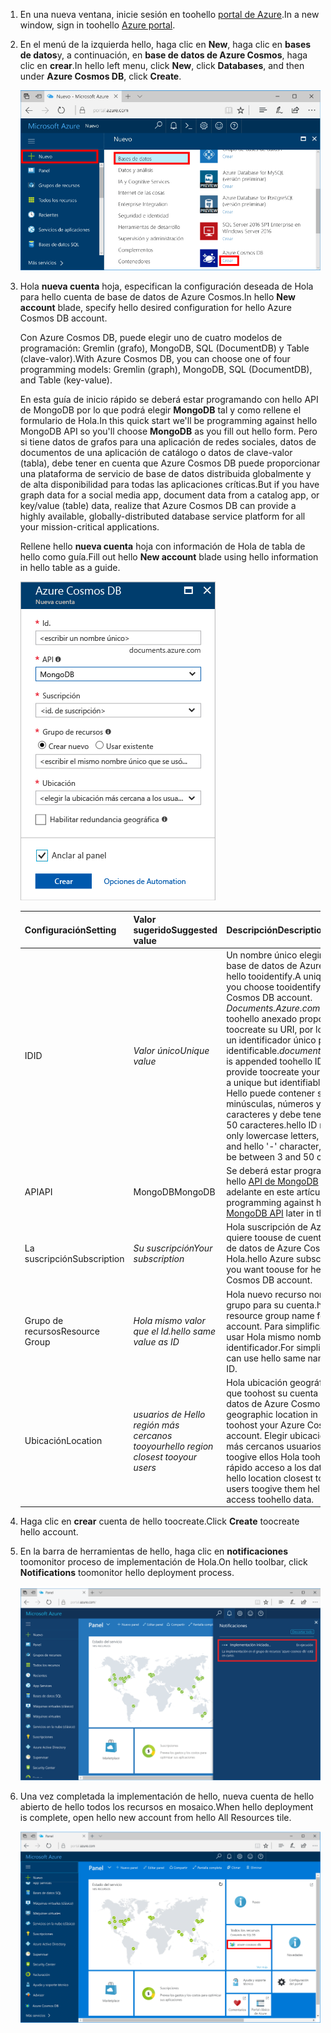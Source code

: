 1. <span data-ttu-id="ef6e2-101">En una nueva ventana, inicie sesión en toohello [portal de Azure](https://portal.azure.com/).</span><span class="sxs-lookup"><span data-stu-id="ef6e2-101">In a new window, sign in toohello [Azure portal](https://portal.azure.com/).</span></span>
2. <span data-ttu-id="ef6e2-102">En el menú de la izquierda hello, haga clic en **New**, haga clic en **bases de datos**y, a continuación, en **base de datos de Azure Cosmos**, haga clic en **crear**.</span><span class="sxs-lookup"><span data-stu-id="ef6e2-102">In hello left menu, click **New**, click **Databases**, and then under **Azure Cosmos DB**, click **Create**.</span></span>
   
   ![Captura de pantalla de portal de Azure, resaltado más servicios y base de datos de Azure Cosmos Hola](./media/cosmos-db-create-dbaccount-mongodb/create-nosql-db-databases-json-tutorial-1.png)

3. <span data-ttu-id="ef6e2-104">Hola **nueva cuenta** hoja, especifican la configuración deseada de Hola para hello cuenta de base de datos de Azure Cosmos.</span><span class="sxs-lookup"><span data-stu-id="ef6e2-104">In hello **New account** blade, specify hello desired configuration for hello Azure Cosmos DB account.</span></span> 

    <span data-ttu-id="ef6e2-105">Con Azure Cosmos DB, puede elegir uno de cuatro modelos de programación: Gremlin (grafo), MongoDB, SQL (DocumentDB) y Table (clave-valor).</span><span class="sxs-lookup"><span data-stu-id="ef6e2-105">With Azure Cosmos DB, you can choose one of four programming models: Gremlin (graph), MongoDB, SQL (DocumentDB), and Table (key-value).</span></span> 
       
    <span data-ttu-id="ef6e2-106">En esta guía de inicio rápido se deberá estar programando con hello API de MongoDB por lo que podrá elegir **MongoDB** tal y como rellene el formulario de Hola.</span><span class="sxs-lookup"><span data-stu-id="ef6e2-106">In this quick start we'll be programming against hello MongoDB API so you'll choose **MongoDB** as you fill out hello form.</span></span> <span data-ttu-id="ef6e2-107">Pero si tiene datos de grafos para una aplicación de redes sociales, datos de documentos de una aplicación de catálogo o datos de clave-valor (tabla), debe tener en cuenta que Azure Cosmos DB puede proporcionar una plataforma de servicio de base de datos distribuida globalmente y de alta disponibilidad para todas las aplicaciones críticas.</span><span class="sxs-lookup"><span data-stu-id="ef6e2-107">But if you have graph data for a social media app, document data from a catalog app, or key/value (table) data, realize that Azure Cosmos DB can provide a highly available, globally-distributed database service platform for all your mission-critical applications.</span></span>

    <span data-ttu-id="ef6e2-108">Rellene hello **nueva cuenta** hoja con información de Hola de tabla de hello como guía.</span><span class="sxs-lookup"><span data-stu-id="ef6e2-108">Fill out hello **New account** blade using hello information in hello table as a guide.</span></span>
 
    ![Captura de pantalla de hoja de la nueva base de datos de Azure Cosmos de Hola](./media/cosmos-db-create-dbaccount-mongodb/create-nosql-db-databases-json-tutorial-2.png)
   
    <span data-ttu-id="ef6e2-110">Configuración</span><span class="sxs-lookup"><span data-stu-id="ef6e2-110">Setting</span></span>|<span data-ttu-id="ef6e2-111">Valor sugerido</span><span class="sxs-lookup"><span data-stu-id="ef6e2-111">Suggested value</span></span>|<span data-ttu-id="ef6e2-112">Descripción</span><span class="sxs-lookup"><span data-stu-id="ef6e2-112">Description</span></span>
    ---|---|---
    <span data-ttu-id="ef6e2-113">ID</span><span class="sxs-lookup"><span data-stu-id="ef6e2-113">ID</span></span>|<span data-ttu-id="ef6e2-114">*Valor único*</span><span class="sxs-lookup"><span data-stu-id="ef6e2-114">*Unique value*</span></span>|<span data-ttu-id="ef6e2-115">Un nombre único elegir cuenta de base de datos de Azure Cosmos hello tooidentify.</span><span class="sxs-lookup"><span data-stu-id="ef6e2-115">A unique name you choose tooidentify hello Azure Cosmos DB account.</span></span> <span data-ttu-id="ef6e2-116">*Documents.Azure.com* es Id. de toohello anexado proporcione toocreate su URI, por lo que usar un identificador único pero identificable.</span><span class="sxs-lookup"><span data-stu-id="ef6e2-116">*documents.azure.com* is appended toohello ID you provide toocreate your URI, so use a unique but identifiable ID.</span></span> <span data-ttu-id="ef6e2-117">Id. de Hello puede contener solo letras minúsculas, números y hello '-' caracteres y debe tener entre 3 y 50 caracteres.</span><span class="sxs-lookup"><span data-stu-id="ef6e2-117">hello ID may contain only lowercase letters, numbers, and hello '-' character, and must be between 3 and 50 characters.</span></span>
    <span data-ttu-id="ef6e2-118">API</span><span class="sxs-lookup"><span data-stu-id="ef6e2-118">API</span></span>|<span data-ttu-id="ef6e2-119">MongoDB</span><span class="sxs-lookup"><span data-stu-id="ef6e2-119">MongoDB</span></span>|<span data-ttu-id="ef6e2-120">Se deberá estar programando con hello [API de MongoDB](../articles/documentdb/documentdb-protocol-mongodb.md) más adelante en este artículo.</span><span class="sxs-lookup"><span data-stu-id="ef6e2-120">We'll be programming against hello [MongoDB API](../articles/documentdb/documentdb-protocol-mongodb.md) later in this article.</span></span>|
    <span data-ttu-id="ef6e2-121">La suscripción</span><span class="sxs-lookup"><span data-stu-id="ef6e2-121">Subscription</span></span>|<span data-ttu-id="ef6e2-122">*Su suscripción*</span><span class="sxs-lookup"><span data-stu-id="ef6e2-122">*Your subscription*</span></span>|<span data-ttu-id="ef6e2-123">Hola suscripción de Azure que quiere toouse de cuenta de base de datos de Azure Cosmos Hola.</span><span class="sxs-lookup"><span data-stu-id="ef6e2-123">hello Azure subscription that you want toouse for hello Azure Cosmos DB account.</span></span> 
    <span data-ttu-id="ef6e2-124">Grupo de recursos</span><span class="sxs-lookup"><span data-stu-id="ef6e2-124">Resource Group</span></span>|<span data-ttu-id="ef6e2-125">*Hola mismo valor que el Id.*</span><span class="sxs-lookup"><span data-stu-id="ef6e2-125">*hello same value as ID*</span></span>|<span data-ttu-id="ef6e2-126">Hola nuevo recurso nombre de grupo para su cuenta.</span><span class="sxs-lookup"><span data-stu-id="ef6e2-126">hello new resource group name for your account.</span></span> <span data-ttu-id="ef6e2-127">Para simplificar, puede usar Hola mismo nombre como su identificador.</span><span class="sxs-lookup"><span data-stu-id="ef6e2-127">For simplicity, you can use hello same name as your ID.</span></span> 
    <span data-ttu-id="ef6e2-128">Ubicación</span><span class="sxs-lookup"><span data-stu-id="ef6e2-128">Location</span></span>|<span data-ttu-id="ef6e2-129">*usuarios de Hello región más cercanos tooyour*</span><span class="sxs-lookup"><span data-stu-id="ef6e2-129">*hello region closest tooyour users*</span></span>|<span data-ttu-id="ef6e2-130">Hola ubicación geográfica en la que toohost su cuenta de base de datos de Azure Cosmos.</span><span class="sxs-lookup"><span data-stu-id="ef6e2-130">hello geographic location in which toohost your Azure Cosmos DB account.</span></span> <span data-ttu-id="ef6e2-131">Elegir ubicación de hello más cercanos usuarios tooyour toogive ellos Hola toohello más rápido acceso a los datos.</span><span class="sxs-lookup"><span data-stu-id="ef6e2-131">Choose hello location closest tooyour users toogive them hello fastest access toohello data.</span></span>

4. <span data-ttu-id="ef6e2-132">Haga clic en **crear** cuenta de hello toocreate.</span><span class="sxs-lookup"><span data-stu-id="ef6e2-132">Click **Create** toocreate hello account.</span></span>
5. <span data-ttu-id="ef6e2-133">En la barra de herramientas de hello, haga clic en **notificaciones** toomonitor proceso de implementación de Hola.</span><span class="sxs-lookup"><span data-stu-id="ef6e2-133">On hello toolbar, click **Notifications** toomonitor hello deployment process.</span></span>

    ![Notificación Implementación iniciada](./media/cosmos-db-create-dbaccount-mongodb/azure-documentdb-nosql-notification.png)

6.  <span data-ttu-id="ef6e2-135">Una vez completada la implementación de hello, nueva cuenta de hello abierto de hello todos los recursos en mosaico.</span><span class="sxs-lookup"><span data-stu-id="ef6e2-135">When hello deployment is complete, open hello new account from hello All Resources tile.</span></span> 

    ![Cuenta de DocumentDB en hello que todos los recursos en mosaico](./media/cosmos-db-create-dbaccount-mongodb/azure-documentdb-all-resources.png)
